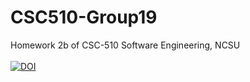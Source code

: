 # CSC510-Group19
Homework 2b of CSC-510 Software Engineering, NCSU<br /><br />
[![DOI](https://zenodo.org/badge/DOI/10.5281/zenodo.5371463.svg)](https://doi.org/10.5281/zenodo.5371463)
